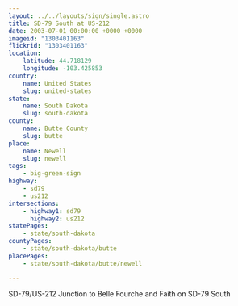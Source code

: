 ```yaml
---
layout: ../../layouts/sign/single.astro
title: SD-79 South at US-212
date: 2003-07-01 00:00:00 +0000 +0000
imageid: "1303401163"
flickrid: "1303401163"
location:
    latitude: 44.718129
    longitude: -103.425853
country:
    name: United States
    slug: united-states
state:
    name: South Dakota
    slug: south-dakota
county:
    name: Butte County
    slug: butte
place:
    name: Newell
    slug: newell
tags:
    - big-green-sign
highway:
    - sd79
    - us212
intersections:
    - highway1: sd79
      highway2: us212
statePages:
    - state/south-dakota
countyPages:
    - state/south-dakota/butte
placePages:
    - state/south-dakota/butte/newell

---
```

SD-79/US-212 Junction to Belle Fourche and Faith on SD-79 South